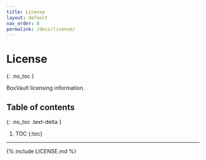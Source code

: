 ```yaml
---
title: License
layout: default
nav_order: 8
permalink: /docs/license/
---
```


# License
{: .no_toc }

BoxVault licensing information.

## Table of contents
{: .no_toc .text-delta }

1. TOC
{:toc}

---

{% include LICENSE.md %}
